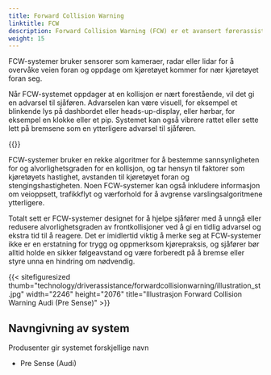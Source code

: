 ```yaml
---
title: Forward Collision Warning
linktitle: FCW
description: Forward Collision Warning (FCW) er et avansert førerassistentsystem som er utviklet for å hjelpe sjåfører med å unngå eller dempe frontkollisjoner.
weight: 15
---
```

<!-- markdownlint-disable MD033 -->

FCW-systemer bruker sensorer som kameraer, radar eller lidar for å overvåke veien foran og oppdage om kjøretøyet kommer for nær kjøretøyet foran seg.

Når FCW-systemet oppdager at en kollisjon er nært forestående, vil det gi en advarsel til sjåføren. Advarselen kan være visuell, for eksempel et blinkende lys på dashbordet eller heads-up-display, eller hørbar, for eksempel en klokke eller et pip. Systemet kan også vibrere rattet eller sette lett på bremsene som en ytterligere advarsel til sjåføren.

{{<evkxdisplayaddarticle />}}

FCW-systemer bruker en rekke algoritmer for å bestemme sannsynligheten for og alvorlighetsgraden for en kollisjon, og tar hensyn til faktorer som kjøretøyets hastighet, avstanden til kjøretøyet foran og stengingshastigheten. Noen FCW-systemer kan også inkludere informasjon om veioppsett, trafikkflyt og værforhold for å avgrense varslingsalgoritmene ytterligere.

Totalt sett er FCW-systemer designet for å hjelpe sjåfører med å unngå eller redusere alvorlighetsgraden av frontkollisjoner ved å gi en tidlig advarsel og ekstra tid til å reagere. Det er imidlertid viktig å merke seg at FCW-systemer ikke er en erstatning for trygg og oppmerksom kjørepraksis, og sjåfører bør alltid holde en sikker følgeavstand og være forberedt på å bremse eller styre unna en hindring om nødvendig.

{{< sitefiguresized thumb="technology/driverassistance/forwardcollisionwarning/illustration_st.jpg" width="2246" height="2076" title="Illustrasjon Forward Collision Warning Audi (Pre Sense)" >}}

## Navngivning av system

Produsenter gir systemet forskjellige navn

- Pre Sense (Audi)